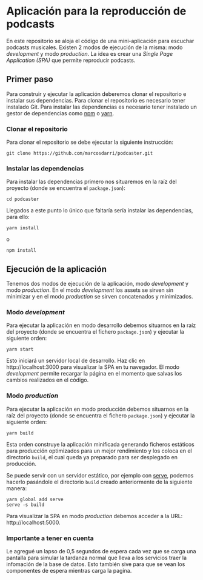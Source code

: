 # Aplicación para la reproducción de podcasts

En este repositorio se aloja el código de una mini-aplicación para escuchar podcasts musicales. Existen 2 modos de ejecución de la misma: modo _development_  y modo _production_. La idea es crear una _Single Page Application (SPA)_ que permite reproducir podcasts.

## Primer paso

Para construir y ejecutar la aplicación deberemos clonar el repositorio e instalar sus dependencias. Para clonar el repositorio es necesario tener instalado Git. Para instalar las dependencias es necesario tener instalado un gestor de dependencias como [npm][npm] o [yarn][yarn].

### Clonar el repositorio

Para clonar el repositorio se debe ejecutar la siguiente instrucción:

```
git clone https://github.com/marcosdarri/podcaster.git
```

### Instalar las dependencias

Para instalar las dependencias primero nos situaremos en la raíz del proyecto (donde se encuentra el `package.json`):

```
cd podcaster
```
Llegados a este punto lo único que faltaría sería instalar las dependencias, para ello:

```
yarn install
```
o
```
npm install
```

## Ejecución de la aplicación
Tenemos dos modos de ejecución de la aplicación, modo _development_ y modo _production_. En el modo _development_ los assets se sirven sin minimizar y en el modo _production_ se sirven concatenados y minimizados.

### Modo _development_

Para ejecutar la aplicación en modo desarrollo debemos situarnos en la raíz del proyecto (donde se encuentra el fichero `package.json`) y ejecutar la siguiente orden:

```
yarn start
```

Esto iniciará un servidor local de desarrollo. Haz clic en http://localhost:3000 para visualizar la SPA en tu navegador. El modo _development_ permite recargar la página en el momento que salvas los cambios realizados en el código.

### Modo _production_

Para ejecutar la aplicación en modo producción debemos situarnos en la raíz del proyecto (donde se encuentra el fichero `package.json`) y ejecutar la siguiente orden:

```
yarn build
```

Esta orden construye la aplicación minificada generando ficheros estáticos para producción optimizados para un mejor rendimiento y los coloca en el directorio `build`, el cual queda ya preparado para ser desplegado en producción.

Se puede servir con un servidor estático, por ejemplo con [serve][serve], podemos hacerlo pasándole el directorio `build` creado anteriormente de la siguiente manera:

```
yarn global add serve
serve -s build
```

Para visualizar la SPA en modo _production_ debemos acceder a la URL: http://localhost:5000.

[serve]: https://www.npmjs.com/package/serve
[npm]: https://www.npmjs.com/
[yarn]: https://yarnpkg.com/lang/en/

### Importante a tener en cuenta

Le agregué un lapso de 0,5 segundos de espera cada vez que se carga una pantalla para simular la tardanza normal que lleva a los servicios traer la infomación de la base de datos. Esto también sive para que se vean los componentes de espera mientras carga la pagina.
